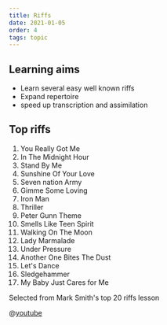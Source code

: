 ```yaml
---
title: Riffs
date: 2021-01-05
order: 4
tags: topic
---
```


## Learning aims

- Learn several easy well known riffs
- Expand repertoire
- speed up transcription and assimilation

## Top riffs

1. You Really Got Me
2. In The Midnight Hour
3. Stand By Me
4. Sunshine Of Your Love
5. Seven nation Army
6. Gimme Some Loving
7. Iron Man
8. Thriller
9. Peter Gunn Theme
10. Smells Like Teen Spirit
11. Walking On The Moon
12. Lady Marmalade
13. Under Pressure
14. Another One Bites The Dust
15. Let's Dance
16. Sledgehammer
17. My Baby Just Cares for Me

Selected from Mark Smith's top 20 riffs lesson

@[youtube](resOFVe2exc)
